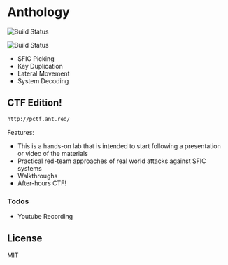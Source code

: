 # Anthology 



![Build Status](https://img.shields.io/badge/SFIC-Under%20Development-orange)
 
![Build Status](https://img.shields.io/badge/ANGR-TODO-lightgrey)
  - SFIC Picking
  - Key Duplication
  - Lateral Movement
  - System Decoding


## CTF Edition!
```sh
http://pctf.ant.red/
```
Features:
  - This is a hands-on lab that is intended to start following a presentation or video of the materials
  - Practical red-team approaches of real world attacks against SFIC systems
  - Walkthroughs 
  - After-hours CTF!
  

### Todos

 - Youtube Recording

License
----

MIT

